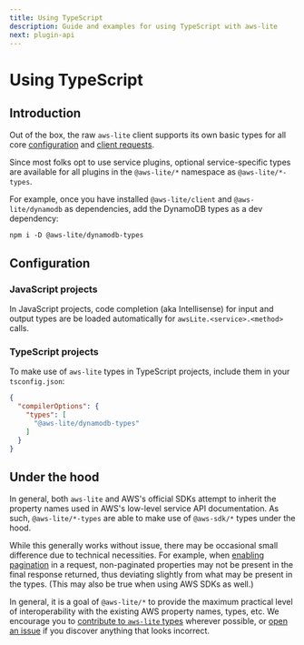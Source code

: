 ```yaml
---
title: Using TypeScript
description: Guide and examples for using TypeScript with aws-lite
next: plugin-api
---
```

# Using TypeScript

## Introduction

Out of the box, the raw `aws-lite` client supports its own basic types for all core [configuration](/configuration) and [client requests](/request-response#requests).

Since most folks opt to use service plugins, optional service-specific types are available for all plugins in the `@aws-lite/*` namespace as `@aws-lite/*-types`.

For example, once you have installed `@aws-lite/client` and `@aws-lite/dynamodb` as dependencies, add the DynamoDB types as a dev dependency:

```shell
npm i -D @aws-lite/dynamodb-types
```


## Configuration

### JavaScript projects

In JavaScript projects, code completion (aka Intellisense) for input and output types are be loaded automatically for `awsLite.<service>.<method>` calls.


### TypeScript projects

To make use of `aws-lite` types in TypeScript projects, include them in your `tsconfig.json`:

```json
{
  "compilerOptions": {
    "types": [
      "@aws-lite/dynamodb-types"
    ]
  }
}
```


## Under the hood

In general, both `aws-lite` and AWS's official SDKs attempt to inherit the property names used in AWS's low-level service API documentation. As such, `@aws-lite/*-types` are able to make use of `@aws-sdk/*` types under the hood.

While this generally works without issue, there may be occasional small difference due to technical necessities. For example, when [enabling pagination](/request-response#requests) in a request, non-paginated properties may not be present in the final response returned, thus deviating slightly from what may be present in the types. (This may also be true when using AWS SDKs as well.)

In general, it is a goal of `@aws-lite/*` to provide the maximum practical level of interoperability with the existing AWS property names, types, etc. We encourage you to [contribute to `aws-lite` types](/contributing#creating-%40aws-lite%2F*-types-packages) wherever possible, or [open an issue](https://github.com/architect/aws-lite/issues) if you discover anything that looks incorrect.

